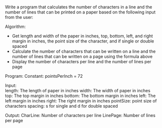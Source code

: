 Write a program that calculates the number of characters in a line and the number of lines that can be printed on a paper based on the following input from the user:


Algorithm:
   - Get length and width of the paper in inches, top, bottom, left, and right margin in inches, the point size of the character, and if single or double spaced
   - Calculate the number of characters that can be written on a line and the number of lines that can be written on a page using the formula above
   - Display the number of characters per line and the number of lines per page





Program: 
   Constant:
      pointsPerInch = 72

   Input: 	
       length: The length of paper in inches
       width: The width of paper in inches
       top: The top margin in inches
       bottom: The bottom margin in inches
       left: The left margin in inches
       right: The right margin in inches
       pointSize: point size of characters
       spacing: s for single and d for double spaced 

Output:
  CharLine: Number of characters per line
  LinePage: Number of lines per page
